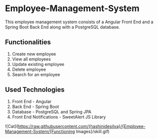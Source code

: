 # Employee-Management-System
This employee management system consists of a Angular Front End and a Spring Boot Back End along with a PostgreSQL database. 

## Functionalities
1. Create new employee
2. View all employees
3. Update existing employee
4. Delete employee
5. Search for an employee

## Used Technologies
1. Front End - Angular
2. Back End - Spring Boot
3. Database - PostgreSQL and Spring JPA
4. Front End Notifications - SweetAlert JS Library

![Cat](https://raw.githubusercontent.com/{hashinidesilva}/{Employee-Management-System/{Functioning Images}/skill.gif)

